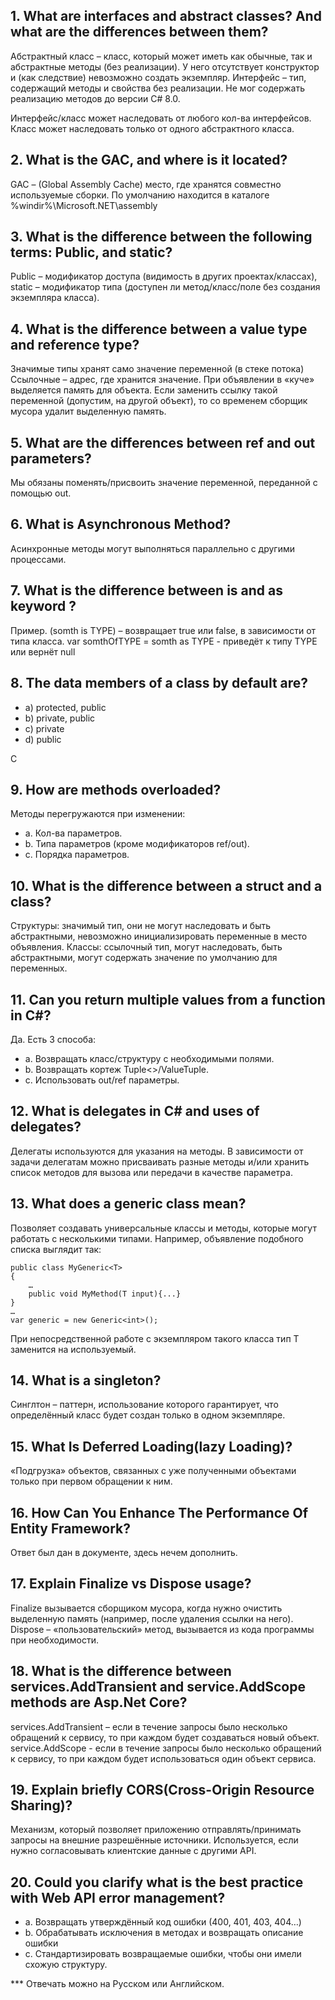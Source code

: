 ## 1.	What are interfaces and abstract classes? And what are the differences between them? 

Абстрактный класс – класс, который может иметь как обычные, так и абстрактные методы (без реализации). 
У него отсутствует конструктор и (как следствие) невозможно создать экземпляр. 
Интерфейс – тип, содержащий методы и свойства без реализации. 
Не мог содержать реализацию методов до версии C# 8.0. 

Интерфейс/класс может наследовать от любого кол-ва интерфейсов.
Класс может наследовать только от одного абстрактного класса. 

## 2.	What is the GAC, and where is it located? 

GAC – (Global Assembly Cache) место, где хранятся совместно используемые сборки.
По умолчанию находится в каталоге  %windir%\Microsoft.NET\assembly

## 3.	What is the difference between the following terms: Public, and static? 

Public – модификатор доступа (видимость в других проектах/классах), static – модификатор типа (доступен ли метод/класс/поле без создания экземпляра класса).

## 4.	What is the difference between a value type and reference type? 

Значимые типы хранят само значение переменной (в стеке потока)
Ссылочные – адрес, где хранится значение. При объявлении в «куче» выделяется память для объекта. 
Если заменить ссылку такой переменной (допустим, на другой объект), то со временем сборщик мусора удалит выделенную память. 

## 5.	What are the differences between ref and out parameters?

Мы обязаны поменять/присвоить значение переменной, переданной с помощью out.

## 6.	What is Asynchronous Method?

Асинхронные методы могут выполняться параллельно с другими процессами. 

## 7.	What is the difference between is and as keyword ?

Пример. 
(somth is TYPE) – возвращает true или false, в зависимости от типа класса.
var somthOfTYPE = somth as TYPE  - приведёт к типу TYPE или вернёт null

## 8.	The data members of a class by default are?
* a) protected, public 
* b) private, public 
* c) private 
* d) public 

С

## 9.	How are methods overloaded?

Методы перегружаются при изменении:
* a.	Кол-ва параметров.
* b.	Типа параметров (кроме модификаторов ref/out).
* c.	Порядка параметров.

## 10.	What is the difference between a struct and a class? 

Структуры: значимый тип, они не могут наследовать и быть абстрактными, невозможно инициализировать переменные в место объявления. 
Классы: ссылочный тип, могут наследовать, быть абстрактными, могут содержать значение по умолчанию для переменных. 

## 11.	Can you return multiple values from a function in C#?

Да. Есть 3 способа:
* a.	Возвращать класс/структуру с необходимыми полями.
* b.	Возвращать кортеж Tuple<>/ValueTuple.
* c.	Использовать out/ref параметры.

## 12.	What is delegates in C# and uses of delegates? 

Делегаты используются для указания на методы. 
В зависимости от задачи делегатам можно присваивать разные методы и/или хранить список методов для вызова или передачи в качестве параметра. 

## 13.	What does a generic class mean?

Позволяет создавать универсальные классы и методы, которые могут работать с несколькими типами.
Например, объявление подобного списка выглядит так:
```
public class MyGeneric<T>
{	
    …
    public void MyMethod(T input){...}
}
…
var generic = new Generic<int>();
```

При непосредственной работе с экземпляром такого класса тип T заменится на используемый.

## 14.	What is a singleton?

Синглтон – паттерн, использование которого гарантирует, что определённый класс будет создан только в одном экземпляре. 

## 15.	What Is Deferred Loading(lazy Loading)?

«Подгрузка» объектов, связанных с уже полученными объектами только при первом обращении к ним. 

## 16.	How Can You Enhance The Performance Of Entity Framework?

Ответ был дан в документе, здесь нечем дополнить.

## 17.	Explain Finalize vs Dispose usage?

Finalize вызывается сборщиком мусора, когда нужно очистить выделенную память (например, после удаления ссылки на него).
Dispose – «пользовательский» метод, вызывается из кода программы при необходимости.

## 18.	What is the difference between services.AddTransient and service.AddScope methods are Asp.Net Core?

services.AddTransient – если в течение запросы было несколько обращений к сервису, то при каждом будет создаваться новый объект.
service.AddScope - если в течение запросы было несколько обращений к сервису, то при каждом будет использоваться один объект сервиса.

## 19.	Explain briefly CORS(Cross-Origin Resource Sharing)?
Механизм, который позволяет приложению отправлять/принимать запросы на внешние разрешённые источники. 
Используется, если нужно согласовывать клиентские данные с другими API.

## 20.	Could you clarify what is the best practice with Web API error management?
* a.	Возвращать утверждённый код ошибки (400, 401, 403, 404…)
* b.	Обрабатывать исключения в методах и возвращать описание ошибки 
* c.	Стандартизировать возвращаемые ошибки, чтобы они имели схожую структуру. 


*** Отвечать можно на Русском или Английском. 
